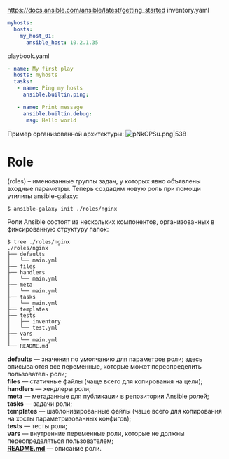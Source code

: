 https://docs.ansible.com/ansible/latest/getting_started
inventory.yaml
```yaml
myhosts:
  hosts:
    my_host_01:
      ansible_host: 10.2.1.35
```
playbook.yaml
```yaml
- name: My first play
  hosts: myhosts
  tasks:
   - name: Ping my hosts
     ansible.builtin.ping:

   - name: Print message
     ansible.builtin.debug:
      msg: Hello world

```
Пример организованной архитектуры:
![pNkCPSu.png|538](https://i.imgur.com/pNkCPSu.png)

# Role
(roles) – именованные группы задач, у которых явно объявлены входные параметры.
Теперь создадим новую роль при помощи утилиты ansible-galaxy:

```
$ ansible-galaxy init ./roles/nginx
```

Роли Ansible состоят из нескольких компонентов, организованных в фиксированную структуру папок:

```
$ tree ./roles/nginx
./roles/nginx
├── defaults
│   └── main.yml
├── files
├── handlers
│   └── main.yml
├── meta
│   └── main.yml
├── tasks
│   └── main.yml
├── templates
├── tests
│   ├── inventory
│   └── test.yml
├── vars
│   └── main.yml
└── README.md
```

**defaults** — значения по умолчанию для параметров роли; здесь описываются все переменные, которые может переопределить пользователь роли;  
**files** — статичные файлы (чаще всего для копирования на цели);  
**handlers** — хендлеры роли;  
**meta** — метаданные для публикации в репозитории Ansible ролей;  
**tasks** — задачи роли;  
**templates** — шаблонизированные файлы (чаще всего для копирования на хосты параметризованных конфигов);  
**tests** — тесты роли;  
**vars** — внутренние переменные роли, которые не должны переопределяться пользователем;  
[**README.md**](http://readme.md/) — описание роли.

